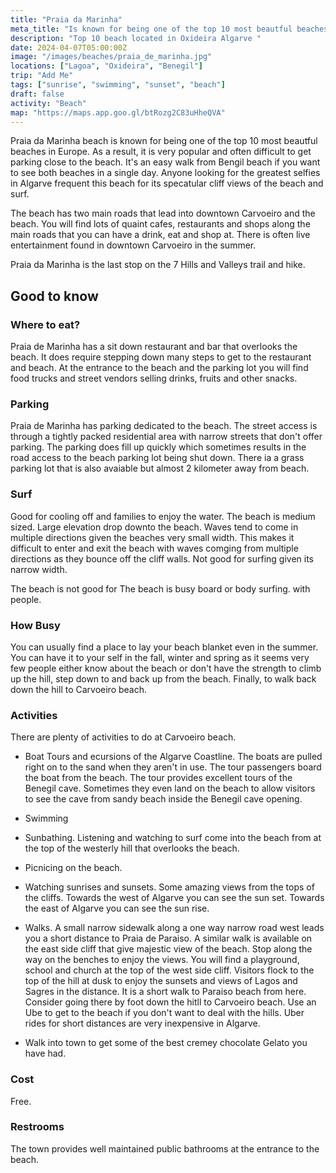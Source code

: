 ```yaml
---
title: "Praia da Marinha"
meta_title: "Is known for being one of the top 10 most beautful beaches in Europe."
description: "Top 10 beach located in Oxideira Algarve "
date: 2024-04-07T05:00:00Z
image: "/images/beaches/praia_de_marinha.jpg"
locations: ["Lagoa", "Oxideira", "Benegil"]
trip: "Add Me"
tags: ["sunrise", "swimming", "sunset", "beach"]
draft: false
activity: "Beach"
map: "https://maps.app.goo.gl/btRozg2C83uHheQVA"
---
```


Praia da Marinha beach is known for being one of the top 10 most beautful beaches in Europe.   As a result, it is very popular and often difficult to get parking close to the beach. It's an easy walk from Bengil beach if you want to see both beaches in a single day.  Anyone looking for the greatest selfies in Algarve frequent this beach for its specatular cliff views of the beach and surf.  

The beach has two main roads that lead into downtown Carvoeiro and the beach.  You will find lots of quaint cafes, restaurants and shops along the main roads that you can have a drink, eat and shop at.   There is often live entertainment found in downtown Carvoeiro in the summer.

Praia da Marinha is the last stop on the 7 Hills and Valleys trail and hike.  


## Good to know

### Where to eat?

Praia de Marinha has a sit down restaurant and bar that overlooks the beach.  It does require stepping down many steps to get to the restaurant and beach.  At the entrance to the beach and the parking lot you will find food trucks and street vendors selling drinks, fruits and other snacks.


### Parking

Praia de Marinha has parking dedicated to the beach. The street access is through a tightly packed residential area with narrow streets that don't offer parking.  The parking does fill up quickly which sometimes results in the road access to the beach parking lot being shut down.  There ia a grass parking lot that is also avaiable but almost 2 kilometer away from beach.


### Surf

Good for cooling off and families to enjoy the water.   The beach is  medium sized.   Large elevation drop downto the beach.  Waves tend to come in multiple directions given the beaches very small width.  This makes it difficult to enter and exit the beach with waves comging from multiple directions as they bounce off the cliff walls. Not good for surfing given its narrow width.

The beach is not good for The beach is busy board or body surfing. with people.

### How Busy

You can usually find a place to lay your beach blanket even in the summer.  You can have it to your self in the fall, winter and spring as it seems very few people either know about the beach or don't have the strength to climb up the hill, step down to and back up from the beach. Finally, to walk back down the hill to Carvoeiro beach.


### Activities

There are plenty of activities to do at Carvoeiro beach.

- Boat Tours and ecursions of the Algarve Coastline.  The boats are pulled right on to the sand when they aren't in use.  The tour passengers board the boat from the beach. The tour provides excellent tours of the Benegil cave.  Sometimes they even land on the beach to allow visitors to see the cave from sandy beach inside the Benegil cave opening. 

- Swimming

- Sunbathing. Listening and watching to surf come into the beach from at the top of the westerly hill that overlooks the beach.

- Picnicing on the beach. 

- Watching sunrises and sunsets. Some amazing views from the tops of the cliffs. Towards the west of Algarve you can see the sun set.   Towards the east of Algarve you can see the sun rise.  

- Walks. A small narrow sidewalk along a one way narrow road west leads you a short distance to Praia de Paraiso.  A similar walk is available on the east side cliff that give majestic view of the beach. Stop along the way on the benches to enjoy the views. You will find a playground, school and church at the top of the west side cliff.   Visitors flock to the top of the hill at dusk to enjoy the sunsets and views of Lagos and Sagres in the distance.  It is a short walk to Paraiso beach from here.  Consider going there by foot down the hitll to Carvoeiro beach.  Use an Ube to get to the beach if you don't want to deal with the hills.   Uber rides for short distances are very inexpensive in Algarve.

- Walk into town to get some of the best cremey chocolate Gelato you have had.


### Cost

Free.


### Restrooms

The town provides well maintained public bathrooms at the entrance to the beach. 